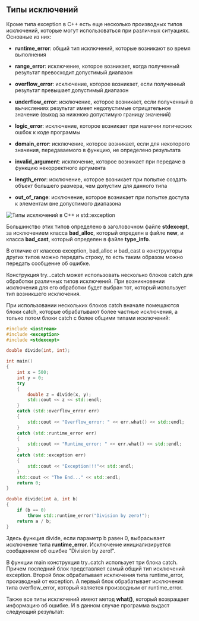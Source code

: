 ## Типы исключений

Кроме типа exception в C++ есть еще несколько производных типов исключений, которые могут использоваться при различных ситуациях. Основные из них:

- **runtime_error**: общий тип исключений, которые возникают во время выполнения

- **range_error**: исключение, которое возникает, когда полученный результат превосходит допустимый диапазон

- **overflow_error**: исключение, которое возникает, если полученный результат превышает допустимый диапазон

- **underflow_error**: исключение, которое возникает, если полученный в вычислениях результат имеет недопустимые отрицательное значение (выход за нижнюю допустимую границу значений)

- **logic_error**: исключение, которое возникает при наличии логических ошбок к коде программы

- **domain_error**: исключение, которое возникает, если для некоторого значения, передаваемого в функцию, не определено результата

- **invalid_argument**: исключение, которое возникает при передаче в функцию некорректного аргумента

- **length_error**: исключение, которое возникает при попытке создать объект большего размера, чем допустим для данного типа

- **out_of_range**: исключение, которое возникает при попытке доступа к элементам вне допустимого диапазона

![Типы исключений в C++ и std::exception](https://metanit.com/cpp/tutorial/pics/6.1.png)

Большинство этих типов определено в заголовочном файле **stdexcept**, за исключением класса **bad_alloc**, 
который определн в файле **new**, и класса **bad_cast**, который определен в файле 
**type_info**.

В отличие от классов exception, bad_alloc и bad_cast в конструкторы других типов можно передать строку, то есть таким образом можно передать сообщение об ошибке.

Конструкция try...catch может использовать несколько блоков catch для обработки различных типов исключений. При возникновении исключения 
для его обработки будет выбран тот, который использует тип возникшего исключения.

При использовании нескольких блоков catch вначале помещаются блоки catch, которые обрабатывают более частные исключения, а только потом блоки catch с более 
общими типами исключений:

```cpp
#include <iostream>
#include <exception>
#include <stdexcept>

double divide(int, int);

int main()
{
    int x = 500;
    int y = 0;
    try
    {
        double z = divide(x, y);
        std::cout << z << std::endl;
    }
    catch (std::overflow_error err)
    {
        std::cout << "Overflow_error: " << err.what() << std::endl;
    }
    catch (std::runtime_error err)
    {
        std::cout << "Runtime_error: " << err.what() << std::endl;
    }
    catch (std::exception err)
    {
        std::cout << "Exception!!!"<< std::endl;
    }
    std::cout << "The End..." << std::endl;
    return 0;
}

double divide(int a, int b)
{
    if (b == 0)
        throw std::runtime_error("Division by zero!");
    return a / b;
}
```

Здесь функция divide, если параметр b равен 0, выбрасывает исключение типа **runtime_error**. Исключение инициализируется 
сообщением об ошибке "Division by zero!".

В функции main конструкция try..catch использует три блока catch. Причем последний блок представляет самый общий тип исключений exception. Второй блок 
обрабатывает исключения типа runtime_error, производный от exception. А первый блок обрабатывает исключения типа overflow_error, который является производным от 
runtime_error.

Также все типы исключений имеют метод **what()**, который возвращает информацию об ошибке. И в данном случае программа выдаст следующий результат:

```

```

